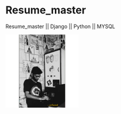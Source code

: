 # Resume_master
Resume_master || Django || Python || MYSQL


<img src="media/profile_pics/PicsArt_09-11-12.24.47.jpg" width="200" height="200">
